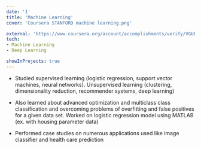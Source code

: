 ```yaml
---
date: '1'
title: 'Machine Learning'
cover: 'Coursera STANFORD machine learning.png'

external: 'https://www.coursera.org/account/accomplishments/verify/VGUEQWR9NXET?utm_source=link&utm_medium=certificate&utm_content=cert_image&utm_campaign=sharing_cta&utm_product=course'
tech:
- Machine Learning
- Deep Learning

showInProjects: true
---
```


- Studied supervised learning (logistic regression, support vector machines, neural networks). Unsupervised learning (clustering, dimensionality reduction, recommender systems, deep learning)

- Also learned about advanced optimization and multiclass class classification and overcoming problems of overfitting and false positives for a given data set. Worked on logistic regression model using MATLAB (ex. with housing parameter data)

- Performed case studies on numerous applications used like image classifier and health care prediction
